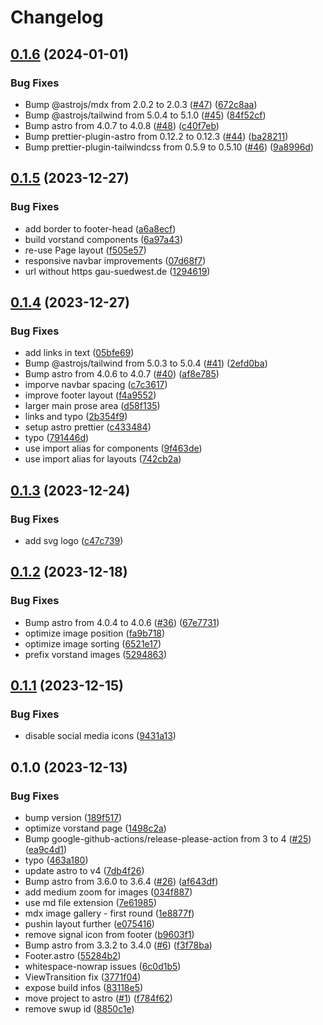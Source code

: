 # Changelog

## [0.1.6](https://github.com/argepasing/grabenfleck-web/compare/v0.1.5...v0.1.6) (2024-01-01)


### Bug Fixes

* Bump @astrojs/mdx from 2.0.2 to 2.0.3 ([#47](https://github.com/argepasing/grabenfleck-web/issues/47)) ([672c8aa](https://github.com/argepasing/grabenfleck-web/commit/672c8aa245d59a8053127ea8c3db7efcf6d94b2b))
* Bump @astrojs/tailwind from 5.0.4 to 5.1.0 ([#45](https://github.com/argepasing/grabenfleck-web/issues/45)) ([84f52cf](https://github.com/argepasing/grabenfleck-web/commit/84f52cfd434b0e9e854a6c0414624dc9bb2ff65f))
* Bump astro from 4.0.7 to 4.0.8 ([#48](https://github.com/argepasing/grabenfleck-web/issues/48)) ([c40f7eb](https://github.com/argepasing/grabenfleck-web/commit/c40f7eb386cd35c37503452be28ba75d69d740ec))
* Bump prettier-plugin-astro from 0.12.2 to 0.12.3 ([#44](https://github.com/argepasing/grabenfleck-web/issues/44)) ([ba28211](https://github.com/argepasing/grabenfleck-web/commit/ba28211b3b6316f015e28dc9c3a0dbae5390db3f))
* Bump prettier-plugin-tailwindcss from 0.5.9 to 0.5.10 ([#46](https://github.com/argepasing/grabenfleck-web/issues/46)) ([9a8996d](https://github.com/argepasing/grabenfleck-web/commit/9a8996dc72b22dd522d179895cbfad988b754c50))

## [0.1.5](https://github.com/argepasing/grabenfleck-web/compare/v0.1.4...v0.1.5) (2023-12-27)


### Bug Fixes

* add border to footer-head ([a6a8ecf](https://github.com/argepasing/grabenfleck-web/commit/a6a8ecf566f80313a565a4779bab775641dd1845))
* build vorstand components ([6a97a43](https://github.com/argepasing/grabenfleck-web/commit/6a97a432df6db007d3d344c5f56d7f33e630c1cf))
* re-use Page layout ([f505e57](https://github.com/argepasing/grabenfleck-web/commit/f505e57c1a27dafee362869b0e464f7e742542a6))
* responsive navbar improvements ([07d68f7](https://github.com/argepasing/grabenfleck-web/commit/07d68f7f8c9e0b81135301b768f12e4bde232c4f))
* url without https gau-suedwest.de ([1294619](https://github.com/argepasing/grabenfleck-web/commit/12946192d0946f700d2f5cb6165f6aeba313d8a2))

## [0.1.4](https://github.com/argepasing/grabenfleck-web/compare/v0.1.3...v0.1.4) (2023-12-27)


### Bug Fixes

* add links in text ([05bfe69](https://github.com/argepasing/grabenfleck-web/commit/05bfe69d5e4bfc515c75b63bb88139da00486008))
* Bump @astrojs/tailwind from 5.0.3 to 5.0.4 ([#41](https://github.com/argepasing/grabenfleck-web/issues/41)) ([2efd0ba](https://github.com/argepasing/grabenfleck-web/commit/2efd0ba80b3dc89836b137372b2978b886c7a959))
* Bump astro from 4.0.6 to 4.0.7 ([#40](https://github.com/argepasing/grabenfleck-web/issues/40)) ([af8e785](https://github.com/argepasing/grabenfleck-web/commit/af8e7854f1b38196694dba0e969cd4ad3ac02f97))
* imporve navbar spacing ([c7c3617](https://github.com/argepasing/grabenfleck-web/commit/c7c361789a9341cef90b1b1798917fec7bfcb630))
* improve footer layout ([f4a9552](https://github.com/argepasing/grabenfleck-web/commit/f4a95522e1f85ddea163510b0b3a8d4cc67b4f67))
* larger main prose area ([d58f135](https://github.com/argepasing/grabenfleck-web/commit/d58f135e789035e05cd3576081d5cf366a9e3b27))
* links and typo ([2b354f9](https://github.com/argepasing/grabenfleck-web/commit/2b354f9560b4b82d5fab928940a7f493b5e78f09))
* setup astro prettier ([c433484](https://github.com/argepasing/grabenfleck-web/commit/c433484b189e098faa8a71dd53f1c7d8e5b64500))
* typo ([791446d](https://github.com/argepasing/grabenfleck-web/commit/791446dbdd1a3d602c841b2b7073a2b4ae1192df))
* use import alias for components ([9f463de](https://github.com/argepasing/grabenfleck-web/commit/9f463de9279df22aa57834eb2dcf1a577f9ccb4b))
* use import alias for layouts ([742cb2a](https://github.com/argepasing/grabenfleck-web/commit/742cb2a341460586ad0041768e67100194e9f255))

## [0.1.3](https://github.com/argepasing/grabenfleck-web/compare/v0.1.2...v0.1.3) (2023-12-24)


### Bug Fixes

* add svg logo ([c47c739](https://github.com/argepasing/grabenfleck-web/commit/c47c7396a46c2f30b9a9da13eba79c70b7b44684))

## [0.1.2](https://github.com/argepasing/grabenfleck-web/compare/v0.1.1...v0.1.2) (2023-12-18)


### Bug Fixes

* Bump astro from 4.0.4 to 4.0.6 ([#36](https://github.com/argepasing/grabenfleck-web/issues/36)) ([67e7731](https://github.com/argepasing/grabenfleck-web/commit/67e773169884591f8aa89fda3841c765a92f52e2))
* optimize image position ([fa9b718](https://github.com/argepasing/grabenfleck-web/commit/fa9b718b2e6ec12d14e4331bab41084209225879))
* optimize image sorting ([6521e17](https://github.com/argepasing/grabenfleck-web/commit/6521e17caee726bc534d48f19c43b552e7c1f9aa))
* prefix vorstand images ([5294863](https://github.com/argepasing/grabenfleck-web/commit/5294863c05dc542b96d93d29a074d4f7f8090731))

## [0.1.1](https://github.com/argepasing/grabenfleck-web/compare/v0.1.0...v0.1.1) (2023-12-15)


### Bug Fixes

* disable social media icons ([9431a13](https://github.com/argepasing/grabenfleck-web/commit/9431a13ca454393ef51ebce2023f406d16d946c3))

## 0.1.0 (2023-12-13)


### Bug Fixes

* bump version ([189f517](https://github.com/argepasing/grabenfleck-web/commit/189f517cf3769a51b5e043ee3ea91bc084f005b0))
* optimize vorstand page ([1498c2a](https://github.com/argepasing/grabenfleck-web/commit/1498c2ae1723ec2d614713627458bca8e6a69b75))
* Bump google-github-actions/release-please-action from 3 to 4 ([#25](https://github.com/argepasing/grabenfleck-web/issues/25)) ([ea9c4d1](https://github.com/argepasing/grabenfleck-web/commit/ea9c4d180d920ec42dfefacac10a41cb0153cdd7))
* typo ([463a180](https://github.com/argepasing/grabenfleck-web/commit/463a1805c3fe3df034573b016ff9a409b3db8478))
* update astro to v4 ([7db4f26](https://github.com/argepasing/grabenfleck-web/commit/7db4f264c5cddc85bb06bd7f8f0a97d62a9479cf))
* Bump astro from 3.6.0 to 3.6.4 ([#26](https://github.com/argepasing/grabenfleck-web/issues/26)) ([af643df](https://github.com/argepasing/grabenfleck-web/commit/af643df1e373a03cc9dad92885a043aa9dbc5f0d))
* add medium zoom for images ([034f887](https://github.com/argepasing/grabenfleck-web/commit/034f887133587e97a5f570a95dc2ee32b119469f))
* use md file extension ([7e61985](https://github.com/argepasing/grabenfleck-web/commit/7e61985361e2d79a30e0a25602c8565019a7a221))
* mdx image gallery - first round ([1e8877f](https://github.com/argepasing/grabenfleck-web/commit/1e8877ffb2be9f1d603706107d973a145ae09b5d))
* pushin layout further ([e075416](https://github.com/argepasing/grabenfleck-web/commit/e075416bf0310234b71dbe476bbd710c4904fab7))
* remove signal icon from footer ([b9603f1](https://github.com/argepasing/grabenfleck-web/commit/b9603f1d98f0f3ed4a7a29ab590f223965653eb0))
* Bump astro from 3.3.2 to 3.4.0 ([#6](https://github.com/argepasing/grabenfleck-web/issues/6)) ([f3f78ba](https://github.com/argepasing/grabenfleck-web/commit/f3f78ba3908902f93a779308574651e40469edd7))
* Footer.astro ([55284b2](https://github.com/argepasing/grabenfleck-web/commit/55284b2a834659ca511bded763981a9222809454))
* whitespace-nowrap issues ([6c0d1b5](https://github.com/argepasing/grabenfleck-web/commit/6c0d1b5005c3e18d149908d1e24102f1293247f8))
* ViewTransition fix ([3771f04](https://github.com/argepasing/grabenfleck-web/commit/3771f04afd8c03e54fa9ca6de664ff4a18c26793))
* expose build infos ([83118e5](https://github.com/argepasing/grabenfleck-web/commit/83118e5e58696f144d211ea8799338e2fca0bb21))
* move project to astro ([#1](https://github.com/argepasing/grabenfleck-web/issues/1)) ([f784f62](https://github.com/argepasing/grabenfleck-web/commit/f784f625db5c8d282dd85740dda1bb96cdf924cd))
* remove swup id ([8850c1e](https://github.com/argepasing/grabenfleck-web/commit/8850c1e0e83e397522d77b2e596e62e37a45b6df))
